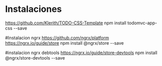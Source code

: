 # Instalaciones
https://github.com/Klerith/TODO-CSS-Template
npm install todomvc-app-css --save

#Instalacion ngrx
https://github.com/ngrx/platform
https://ngrx.io/guide/store
npm install @ngrx/store --save

#instalacion ngrx debtools
https://ngrx.io/guide/store-devtools
npm install @ngrx/store-devtools --save